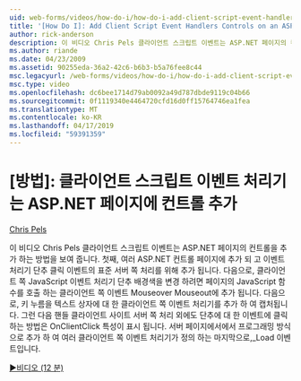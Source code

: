 ```yaml
---
uid: web-forms/videos/how-do-i/how-do-i-add-client-script-event-handlers-controls-on-an-aspnet-page
title: '[How Do I]: Add Client Script Event Handlers Controls on an ASP.NET Page? | Microsoft Docs'
author: rick-anderson
description: 이 비디오 Chris Pels 클라이언트 스크립트 이벤트는 ASP.NET 페이지의 컨트롤을 추가 하는 방법을 보여 줍니다. 첫째, 여러 ASP.NET 컨트롤은 페이지 및 e...
ms.author: riande
ms.date: 04/23/2009
ms.assetid: 90255eda-36a2-42c6-b6b3-b5a76fee8c44
msc.legacyurl: /web-forms/videos/how-do-i/how-do-i-add-client-script-event-handlers-controls-on-an-aspnet-page
msc.type: video
ms.openlocfilehash: dc6bee1714d79ab0092a49d787dbde9119c04b66
ms.sourcegitcommit: 0f1119340e4464720cfd16d0ff15764746ea1fea
ms.translationtype: MT
ms.contentlocale: ko-KR
ms.lasthandoff: 04/17/2019
ms.locfileid: "59391359"
---
```

# <a name="how-do-i-add-client-script-event-handlers-controls-on-an-aspnet-page"></a>[방법]: 클라이언트 스크립트 이벤트 처리기는 ASP.NET 페이지에 컨트롤 추가

[Chris Pels](https://twitter.com/chrispels)

이 비디오 Chris Pels 클라이언트 스크립트 이벤트는 ASP.NET 페이지의 컨트롤을 추가 하는 방법을 보여 줍니다. 첫째, 여러 ASP.NET 컨트롤 페이지에 추가 되 고 이벤트 처리기 단추 클릭 이벤트의 표준 서버 쪽 처리를 위해 추가 됩니다. 다음으로, 클라이언트 쪽 JavaScript 이벤트 처리기 단추 배경색을 변경 하려면 페이지의 JavaScript 함수를 호출 하는 클라이언트 쪽 이벤트 Mouseover Mouseout에 추가 됩니다. 다음으로, 키 누름을 텍스트 상자에 대 한 클라이언트 쪽 이벤트 처리기를 추가 하 여 캡처됩니다. 그런 다음 핸들 클라이언트 사이트 서버 쪽 처리 외에도 단추에 대 한 이벤트에 클릭 하는 방법은 OnClientClick 특성이 표시 됩니다. 서버 페이지에서에서 프로그래밍 방식으로 추가 하 여 여러 클라이언트 쪽 이벤트 처리기가 정의 하는 마지막으로,\_Load 이벤트입니다.

[&#9654;비디오 (12 분)](https://channel9.msdn.com/Blogs/ASP-NET-Site-Videos/how-do-i-add-client-script-event-handlers-controls-on-an-aspnet-page)
